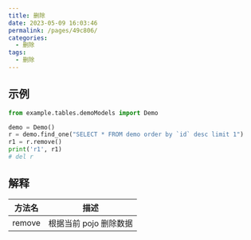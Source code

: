 ```yaml
---
title: 删除
date: 2023-05-09 16:03:46
permalink: /pages/49c806/
categories:
  - 删除
tags:
  - 删除
---
```


## 示例

```python
from example.tables.demoModels import Demo

demo = Demo()
r = demo.find_one("SELECT * FROM demo order by `id` desc limit 1")
r1 = r.remove()
print('r1', r1)
# del r

```

## 解释

| 方法名 | 描述                   |
| ------ | ---------------------- |
| remove | 根据当前 pojo 删除数据 |
